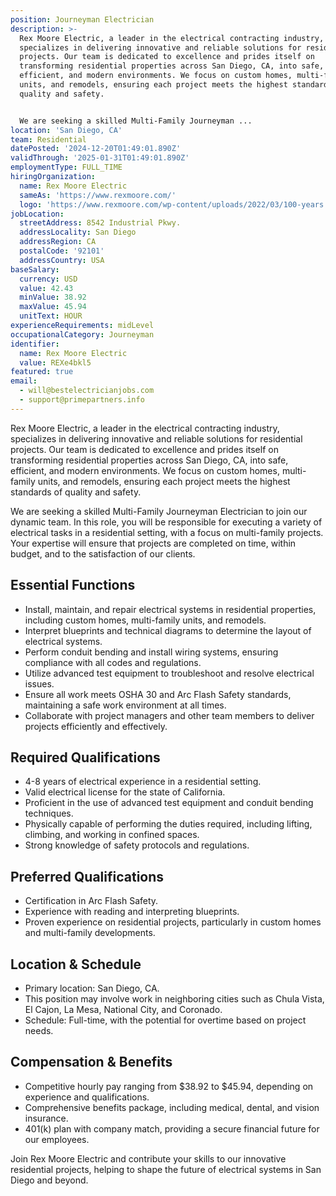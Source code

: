 ```yaml
---
position: Journeyman Electrician
description: >-
  Rex Moore Electric, a leader in the electrical contracting industry,
  specializes in delivering innovative and reliable solutions for residential
  projects. Our team is dedicated to excellence and prides itself on
  transforming residential properties across San Diego, CA, into safe,
  efficient, and modern environments. We focus on custom homes, multi-family
  units, and remodels, ensuring each project meets the highest standards of
  quality and safety.


  We are seeking a skilled Multi-Family Journeyman ...
location: 'San Diego, CA'
team: Residential
datePosted: '2024-12-20T01:49:01.890Z'
validThrough: '2025-01-31T01:49:01.890Z'
employmentType: FULL_TIME
hiringOrganization:
  name: Rex Moore Electric
  sameAs: 'https://www.rexmoore.com/'
  logo: 'https://www.rexmoore.com/wp-content/uploads/2022/03/100-years.png'
jobLocation:
  streetAddress: 8542 Industrial Pkwy.
  addressLocality: San Diego
  addressRegion: CA
  postalCode: '92101'
  addressCountry: USA
baseSalary:
  currency: USD
  value: 42.43
  minValue: 38.92
  maxValue: 45.94
  unitText: HOUR
experienceRequirements: midLevel
occupationalCategory: Journeyman
identifier:
  name: Rex Moore Electric
  value: REXe4bkl5
featured: true
email:
  - will@bestelectricianjobs.com
  - support@primepartners.info
---
```




Rex Moore Electric, a leader in the electrical contracting industry, specializes in delivering innovative and reliable solutions for residential projects. Our team is dedicated to excellence and prides itself on transforming residential properties across San Diego, CA, into safe, efficient, and modern environments. We focus on custom homes, multi-family units, and remodels, ensuring each project meets the highest standards of quality and safety.

We are seeking a skilled Multi-Family Journeyman Electrician to join our dynamic team. In this role, you will be responsible for executing a variety of electrical tasks in a residential setting, with a focus on multi-family projects. Your expertise will ensure that projects are completed on time, within budget, and to the satisfaction of our clients.

## Essential Functions
- Install, maintain, and repair electrical systems in residential properties, including custom homes, multi-family units, and remodels.
- Interpret blueprints and technical diagrams to determine the layout of electrical systems.
- Perform conduit bending and install wiring systems, ensuring compliance with all codes and regulations.
- Utilize advanced test equipment to troubleshoot and resolve electrical issues.
- Ensure all work meets OSHA 30 and Arc Flash Safety standards, maintaining a safe work environment at all times.
- Collaborate with project managers and other team members to deliver projects efficiently and effectively.

## Required Qualifications
- 4-8 years of electrical experience in a residential setting.
- Valid electrical license for the state of California.
- Proficient in the use of advanced test equipment and conduit bending techniques.
- Physically capable of performing the duties required, including lifting, climbing, and working in confined spaces.
- Strong knowledge of safety protocols and regulations.

## Preferred Qualifications
- Certification in Arc Flash Safety.
- Experience with reading and interpreting blueprints.
- Proven experience on residential projects, particularly in custom homes and multi-family developments.

## Location & Schedule
- Primary location: San Diego, CA.
- This position may involve work in neighboring cities such as Chula Vista, El Cajon, La Mesa, National City, and Coronado.
- Schedule: Full-time, with the potential for overtime based on project needs.

## Compensation & Benefits
- Competitive hourly pay ranging from $38.92 to $45.94, depending on experience and qualifications.
- Comprehensive benefits package, including medical, dental, and vision insurance.
- 401(k) plan with company match, providing a secure financial future for our employees.

Join Rex Moore Electric and contribute your skills to our innovative residential projects, helping to shape the future of electrical systems in San Diego and beyond.
